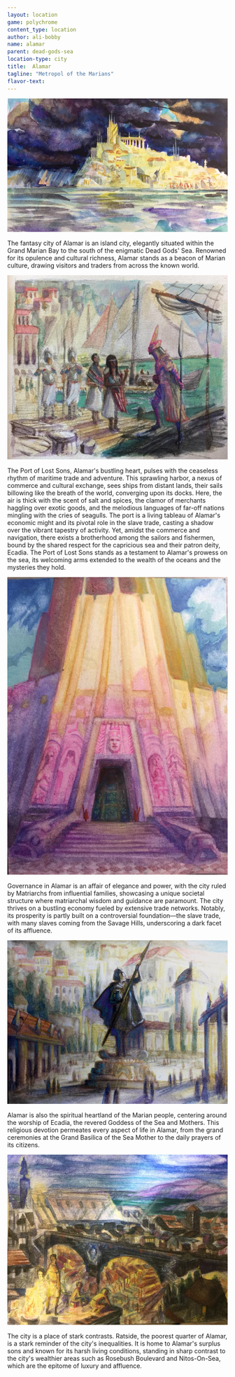```yaml
---
layout: location
game: polychrome
content_type: location
author: ali-bobby
name: alamar
parent: dead-gods-sea
location-type: city
title:  Alamar
tagline: "Metropol of the Marians"
flavor-text:
---
```

![Alamar](/assets/images/alamar.jpg)

The fantasy city of Alamar is an island city, elegantly situated within the Grand Marian Bay to the south of the enigmatic Dead Gods' Sea. Renowned for its opulence and cultural richness, Alamar stands as a beacon of Marian culture, drawing visitors and traders from across the known world.

![Alamar Harbor](/assets/images/alamar-harbor.jpg)

The Port of Lost Sons, Alamar's bustling heart, pulses with the ceaseless rhythm of maritime trade and adventure. This sprawling harbor, a nexus of commerce and cultural exchange, sees ships from distant lands, their sails billowing like the breath of the world, converging upon its docks. Here, the air is thick with the scent of salt and spices, the clamor of merchants haggling over exotic goods, and the melodious languages of far-off nations mingling with the cries of seagulls. The port is a living tableau of Alamar's economic might and its pivotal role in the slave trade, casting a shadow over the vibrant tapestry of activity. Yet, amidst the commerce and navigation, there exists a brotherhood among the sailors and fishermen, bound by the shared respect for the capricious sea and their patron deity, Ecadia. The Port of Lost Sons stands as a testament to Alamar's prowess on the sea, its welcoming arms extended to the wealth of the oceans and the mysteries they hold.


![Treasury of Mon Aralim](/assets/images/treasury.jpg)

Governance in Alamar is an affair of elegance and power, with the city ruled by Matriarchs from influential families, showcasing a unique societal structure where matriarchal wisdom and guidance are paramount. The city thrives on a bustling economy fueled by extensive trade networks. Notably, its prosperity is partly built on a controversial foundation—the slave trade, with many slaves coming from the Savage Hills, underscoring a dark facet of its affluence.

![Monument to Loyal Iggdrill](/assets/images/loyal-iggdrill.jpg)

Alamar is also the spiritual heartland of the Marian people, centering around the worship of Ecadia, the revered Goddess of the Sea and Mothers. This religious devotion permeates every aspect of life in Alamar, from the grand ceremonies at the Grand Basilica of the Sea Mother to the daily prayers of its citizens.

![Ratside](/assets/images/ratside.jpg)

The city is a place of stark contrasts. Ratside, the poorest quarter of Alamar, is a stark reminder of the city's inequalities. It is home to Alamar's surplus sons and known for its harsh living conditions, standing in sharp contrast to the city's wealthier areas such as Rosebush Boulevard and Nitos-On-Sea, which are the epitome of luxury and affluence.